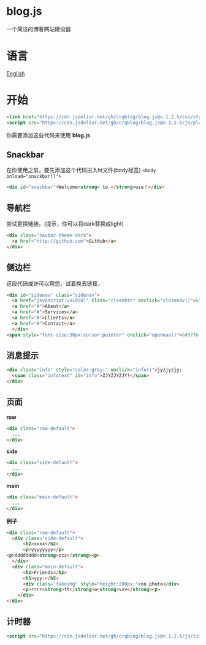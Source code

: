 # blog.js
一个简洁的博客网站建设器
# 语言
[English](https://github.com/crqblog/blog.js/)

# 开始
```html
<link href="https://cdn.jsdelivr.net/gh/crqblog/blog.js@v.1.2.5/css/style.css" rel="stylesheet">
<script src="https://cdn.jsdelivr.net/gh/crqblog/blog.js@v.1.2.5/js/plugins.js"></script>
```
你需要添加这些代码来使用 **blog.js**

## Snackbar
在你使用之前，要先添加这个代码进入ht文件(body标签)
`<body onload="snackbar()">`
  
```html
<div id="snackbar">Welcome<strong> to </strong>use！</div>
```
## 导航栏
尝试更换链接。(提示，你可以将dark替换成light)
```html
<div class="navbar-theme-dark">
  <a href="http://github.com">GitHub</a>
</div>
```
## 侧边栏
这段代码或许可以帮您，试着换去链接，
```html
<div id="sidenav" class="sidenav">
  <a href="jsvascript:void(0)" class="closebtn" onclick="closenav()">&times;</a>
  <a href="#">About</a>
  <a href="#">Services</a>
  <a href="#">Clients</a>
  <a href="#">Contact</a>
  </div>
<span style="font-size:30px;cursor:pointer" onclick="opennav()">&#9776;</span>
```
## 消息提示
```html
<div class="info" style="color:grey;" onclick="info()">jyzjyzjy;
  <span class="infotext" id="info">ZJYZJYZJY!</span>
</div>
```
## 页面
**row**
```html
<div class="row-default">
  ...
</div>
```

**side**
```html
<div class="side-default">
  ...
</div>
```

**main**
```html
<div class="main-default">
  ...
</div>
```

**例子**
```html
<div class="row-default">
  <div class="side-default">
      <h2>xxxx</h2>
      <p>yyyyyyyy</p>
<p>dddddddd<strong>zzz</strong><p>
  </div>
  <div class="main-default">
      <h2>Friends</h2>
      <h5>yyy:</h5>
      <div class="fakeimg" style="height:200px;">no photo</div>
      <p>rrrr<strong>tt</strong>a<strong>vvv</strong><p>
    </div>
</div>
```
## 计时器
```html
<script src="https://cdn.jsdelivr.net/gh/crqblog/blog.js@v.1.2.5/js/timer.js"></script>
```
